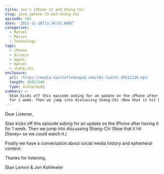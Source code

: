 ```yaml
---
title: Jon's iPhone 13 and Shang-Chi
slug: jons-iphone-13-and-shang-chi
episode: 161
date: '2021-11-18T13:34:07.000Z'
categories:
  - Marvel
  - Movies
  - Technology
tags:
  - iPhone
  - disney+
  - apple
  - marvel
  - shang-chi
enclosure:
  url: 'https://media.twistoflemonpod.com/161-lwatol-20211118.mp3'
  length: 56022140
  type: audio/mpeg
summary: >-
  Stan kicks off this episode asking for an update on the iPhone after having it
  for 1 week. Then we jump into discussing Shang-Chi (Now that it hit Disney+
---
```


Dear Listener,

Stan kicks off this episode asking for an update on the iPhone after having it for 1 week. Then we jump into discussing Shang-Chi (Now that it hit Disney+ so we could watch it.)

Finally we have a conversation about social media history and ephemeral content.

Thanks for listening,

Stan Lemon & Jon Kohlmeier
